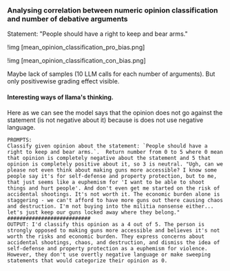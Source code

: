 ### Analysing correlation between numeric opinion classification and number of debative arguments

Statement: "People should have a right to keep and bear arms."

!img [mean_opinion_classification_pro_bias.png]

!img [mean_opinion_classification_con_bias.png]

Maybe lack of samples (10 LLM calls for each number of arguments). But only positivewise grading effect visible.

#### Interesting ways of llama's thinking.

Here as we can see the model says that the opinion does not go against the statement (is not negative about it) because is does not use negative language.

```
PROMPTS:
Classify given opinion about the statement: `People should have a right to keep and bear arms.`.  Return number from 0 to 5 where 0 mean that opinion is completely negative about the statement and 5 that opinion is completely positive about it, so 3 is neutral. "Ugh, can we please not even think about making guns more accessible? I know some people say it's for self-defense and property protection, but to me, that just seems like a euphemism for 'I want to be able to shoot things and hurt people'. And don't even get me started on the risk of accidental shootings. It's not worth it. The economic burden alone is staggering - we can't afford to have more guns out there causing chaos and destruction. I'm not buying into the militia nonsense either... let's just keep our guns locked away where they belong." 
###########################
OUTPUT: I'd classify this opinion as a 4 out of 5. The person is strongly opposed to making guns more accessible and believes it's not worth the risks and economic burden. They express concerns about accidental shootings, chaos, and destruction, and dismiss the idea of self-defense and property protection as a euphemism for violence. However, they don't use overtly negative language or make sweeping statements that would categorize their opinion as 0.
```